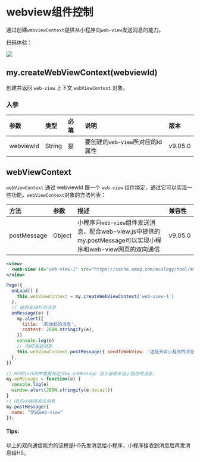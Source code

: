 # webview组件控制

通过创建`webviewContext`提供从小程序向`web-view`发送消息的能力。

扫码体验：

![](https://cache.amap.com/ecology/tool/miniapp/1563531139616.png)

## my.createWebViewContext(webviewId)
创建并返回 `web-view` 上下文 `webViewContext` 对象。

### 入参
| 参数 | 类型 | 必填 | 说明 | 版本 |
| :--- | :--- | :--- | :--- | :--- |
| webviewId | String | 是 | 要创建的`web-view`所对应的id属性 | v9.05.0 |

## webViewContext
`webViewContext` 通过 webviewId 跟一个 `web-view` 组件绑定，通过它可以实现一些功能。`webViewContext`对象的方法列表：

| 方法 | 参数 | 描述 | 兼容性 |
| :--- | :--- | :--- | :--- |
| postMessage | Object | 小程序向`web-view`组件发送消息，配合web-view.js中提供的my.postMessage可以实现小程序和web-view网页的双向通信 | v9.05.0 |

```xml
<view>
  <web-view id="web-view-1" src="https://cache.amap.com/ecology/tool/miniapp/miniapp-demo/h5//webview.html" onMessage="onMessage"></web-view>
</view>
```

```javascript
Page({
  onLoad() {
    this.webViewContext = my.createWebViewContext('web-view-1')
  },
  // 接收来自H5的消息
  onMessage(e) {
    my.alert({
      title: '来自H5的消息',
      content: JSON.stringify(e),
    })
    console.log(e)
    // 向H5发送消息
    this.webViewContext.postMessage({ sendToWebView: '这是来自小程序的消息' })
  },
})

```
```javascript
// H5的js代码中需要先定义my.onMessage 用于接收来自小程序的消息。
my.onMessage = function(e) {
  console.log(e)
  window.alert(JSON.stringify(e.detail))
}
// H5向小程序发送消息
my.postMessage({
  name: "测试web-view"
});
```

#### Tips:
以上的双向通信能力的流程是H5先发消息给小程序，小程序接收到消息后再发消息给H5。
